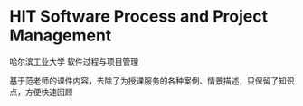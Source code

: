 # HIT Software Process and Project Management

哈尔滨工业大学 软件过程与项目管理

基于范老师的课件内容，去除了为授课服务的各种案例、情景描述，只保留了知识点，方便快速回顾